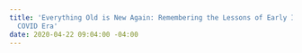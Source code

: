 ```yaml
---
title: 'Everything Old is New Again: Remembering the Lessons of Early ICT4D in the
  COVID Era'
date: 2020-04-22 09:04:00 -04:00
---
```


